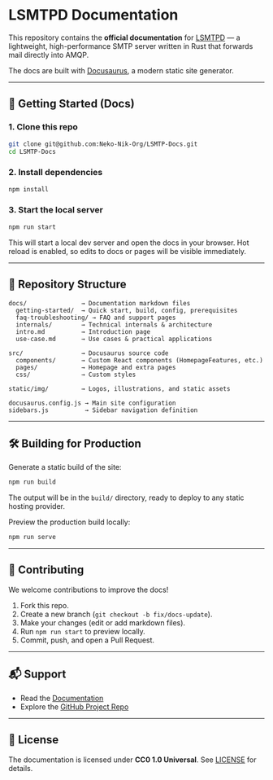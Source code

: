 # LSMTPD Documentation

This repository contains the **official documentation** for [LSMTPD](https://github.com/Neko-Nik/LSMTP) — a lightweight, high-performance SMTP server written in Rust that forwards mail directly into AMQP.

The docs are built with [Docusaurus](https://docusaurus.io/), a modern static site generator.

---

## 🚀 Getting Started (Docs)

### 1. Clone this repo
```bash
git clone git@github.com:Neko-Nik-Org/LSMTP-Docs.git
cd LSMTP-Docs
````

### 2. Install dependencies

```bash
npm install
```

### 3. Start the local server

```bash
npm run start
```

This will start a local dev server and open the docs in your browser.
Hot reload is enabled, so edits to docs or pages will be visible immediately.

---

## 📂 Repository Structure

```
docs/               → Documentation markdown files
  getting-started/  → Quick start, build, config, prerequisites
  faq-troubleshooting/ → FAQ and support pages
  internals/        → Technical internals & architecture
  intro.md          → Introduction page
  use-case.md       → Use cases & practical applications

src/                → Docusaurus source code
  components/       → Custom React components (HomepageFeatures, etc.)
  pages/            → Homepage and extra pages
  css/              → Custom styles

static/img/         → Logos, illustrations, and static assets

docusaurus.config.js → Main site configuration
sidebars.js          → Sidebar navigation definition
```

---

## 🛠 Building for Production

Generate a static build of the site:

```bash
npm run build
```

The output will be in the `build/` directory, ready to deploy to any static hosting provider.

Preview the production build locally:

```bash
npm run serve
```

---

## 🤝 Contributing

We welcome contributions to improve the docs!

1. Fork this repo.
2. Create a new branch (`git checkout -b fix/docs-update`).
3. Make your changes (edit or add markdown files).
4. Run `npm run start` to preview locally.
5. Commit, push, and open a Pull Request.

---

## 📬 Support

* Read the [Documentation](https://lsmtp.nekonik.org)
* Explore the [GitHub Project Repo](https://github.com/Neko-Nik/LSMTP)

---

## 📜 License

The documentation is licensed under **CC0 1.0 Universal**. See [LICENSE](./LICENSE) for details.
